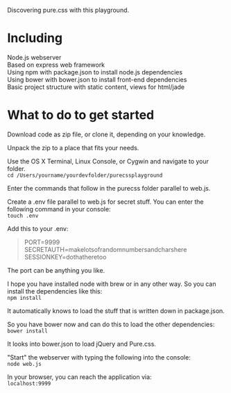 Discovering pure.css with this playground.

Including
===
Node.js webserver  
Based on express web framework  
Using npm with package.json to install node.js dependencies  
Using bower with bower.json to install front-end dependencies  
Basic project structure with static content, views for html/jade  

What to do to get started
===
Download code as zip file, or clone it, depending on your knowledge.  

Unpack the zip to a place that fits your needs.  

Use the OS X Terminal, Linux Console, or Cygwin and navigate to your folder.  
```cd /Users/yourname/yourdevfolder/purecssplayground```

Enter the commands that follow in the purecss folder parallel to web.js.  

Create a .env file parallel to web.js for secret stuff. You can enter the following command in your console:  
```touch .env```

Add this to your .env:  
>PORT=9999  
>SECRETAUTH=makelotsofrandomnumbersandcharshere  
>SESSIONKEY=dothatheretoo

The port can be anything you like.

I hope you have installed node with brew or in any other way. So you can install the dependencies like this:  
```npm install```

It automatically knows to load the stuff that is written down in package.json.  

So you have bower now and can do this to load the other dependencies:  
```bower install```

It looks into bower.json to load jQuery and Pure.css.  

"Start" the webserver with typing the following into the console:  
```node web.js```

In your browser, you can reach the application via:  
```localhost:9999```
